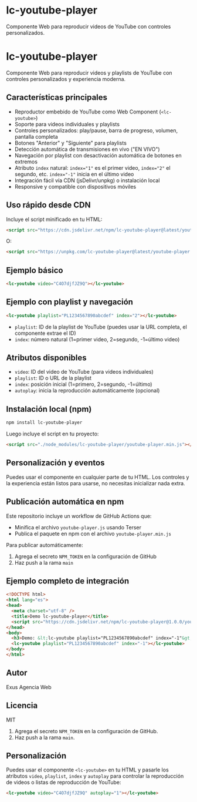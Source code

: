 # lc-youtube-player

Componente Web para reproducir videos de YouTube con controles personalizados.


# lc-youtube-player

Componente Web para reproducir videos y playlists de YouTube con controles personalizados y experiencia moderna.

## Características principales
- Reproductor embebido de YouTube como Web Component (`<lc-youtube>`)
- Soporte para videos individuales y playlists
- Controles personalizados: play/pause, barra de progreso, volumen, pantalla completa
- Botones "Anterior" y "Siguiente" para playlists
- Detección automática de transmisiones en vivo ("EN VIVO")
- Navegación por playlist con desactivación automática de botones en extremos
- Atributo `index` natural: `index="1"` es el primer video, `index="2"` el segundo, etc. `index="-1"` inicia en el último video
- Integración fácil vía CDN (jsDelivr/unpkg) o instalación local
- Responsive y compatible con dispositivos móviles

## Uso rápido desde CDN

Incluye el script minificado en tu HTML:

```html
<script src="https://cdn.jsdelivr.net/npm/lc-youtube-player@latest/youtube-player.min.js"></script>
```
O:
```html
<script src="https://unpkg.com/lc-youtube-player@latest/youtube-player.min.js"></script>
```

## Ejemplo básico

```html
<lc-youtube video="C4O7djfJZ9Q"></lc-youtube>
```

## Ejemplo con playlist y navegación

```html
<lc-youtube playlist="PL1234567890abcdef" index="2"></lc-youtube>
```
- `playlist`: ID de la playlist de YouTube (puedes usar la URL completa, el componente extrae el ID)
- `index`: número natural (1=primer video, 2=segundo, -1=último video)

## Atributos disponibles
- `video`: ID del video de YouTube (para videos individuales)
- `playlist`: ID o URL de la playlist
- `index`: posición inicial (1=primero, 2=segundo, -1=último)
- `autoplay`: inicia la reproducción automáticamente (opcional)

## Instalación local (npm)

```sh
npm install lc-youtube-player
```
Luego incluye el script en tu proyecto:
```html
<script src="./node_modules/lc-youtube-player/youtube-player.min.js"></script>
```

## Personalización y eventos
Puedes usar el componente en cualquier parte de tu HTML. Los controles y la experiencia están listos para usarse, no necesitas inicializar nada extra.

## Publicación automática en npm
Este repositorio incluye un workflow de GitHub Actions que:
- Minifica el archivo `youtube-player.js` usando Terser
- Publica el paquete en npm con el archivo `youtube-player.min.js`

Para publicar automáticamente:
1. Agrega el secreto `NPM_TOKEN` en la configuración de GitHub
2. Haz push a la rama `main`

## Ejemplo completo de integración

```html
<!DOCTYPE html>
<html lang="es">
<head>
  <meta charset="utf-8" />
  <title>Demo lc-youtube-player</title>
  <script src="https://cdn.jsdelivr.net/npm/lc-youtube-player@1.0.0/youtube-player.min.js"></script>
</head>
<body>
  <h3>Demo: &lt;lc-youtube playlist="PL1234567890abcdef" index="-1"&gt;</h3>
  <lc-youtube playlist="PL1234567890abcdef" index="-1"></lc-youtube>
</body>
</html>
```

## Autor
Exus Agencia Web

## Licencia
MIT
1. Agrega el secreto `NPM_TOKEN` en la configuración de GitHub.
2. Haz push a la rama `main`.

## Personalización

Puedes usar el componente `<lc-youtube>` en tu HTML y pasarle los atributos `video`, `playlist`, `index` y `autoplay` para controlar la reproducción de videos o listas de reproducción de YouTube:

```html
<lc-youtube video="C4O7djfJZ9Q" autoplay="1"></lc-youtube>
```

